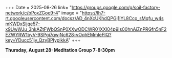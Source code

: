 +++
Date = 2025-08-26
link= "https://groups.google.com/g/soil-factory-network/c/bPoxZGoe9-4"
image = "https://lh7-rt.googleusercontent.com/docsz/AD_4nXcUKhdQPGj1lYL8Cco_sMqfu_w4smKWDxSljqe57-x9UwWJu_3hkAZtFWbQSnP0XXwODCWR01XXI04p9Is00hnAiZnPRGfn5nF2EZWYRW1byV-9SPgi7qwjNc628-vOqhEMmIeFIQ?key=YDucc51jy_QzyBPIypIkkA"
+++

**Thursday, August 28: Meditation Group 7-8:30pm**

<!--more--\> 
